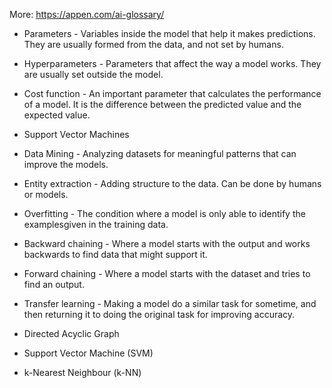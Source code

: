 More: https://appen.com/ai-glossary/

- Parameters -  Variables inside the model that help it makes predictions. They are usually formed from the data, and not set by humans.
- Hyperparameters - Parameters that affect the way a model works. They are usually set outside the model.
- Cost function - An important parameter that calculates the performance of a model. It is the difference between the predicted value and the expected value.
- Support Vector Machines
- Data Mining - Analyzing datasets for meaningful patterns that can improve the models.
- Entity extraction - Adding structure to the data. Can be done by humans or models.
- Overfitting - The condition where a model is only able to identify the examplesgiven in the training data.
- Backward chaining - Where a model starts with the output and works backwards to find data that might support it.
- Forward chaining - Where a model starts with the dataset and tries to find an output.
- Transfer learning - Making a model do a similar task for sometime, and then returning it to doing the original task for improving accuracy.


- Directed Acyclic Graph
- Support Vector Machine (SVM)
- k-Nearest Neighbour (k-NN)